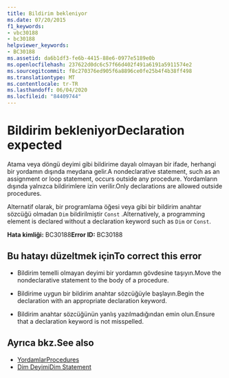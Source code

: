 ```yaml
---
title: Bildirim bekleniyor
ms.date: 07/20/2015
f1_keywords:
- vbc30188
- bc30188
helpviewer_keywords:
- BC30188
ms.assetid: da6b1df3-fe6b-4415-88e6-0977e5189e0b
ms.openlocfilehash: 237622d0dc6c57f66d402f491a6191a5911574e2
ms.sourcegitcommit: f8c270376ed905f6a8896ce0fe25b4f4b38ff498
ms.translationtype: MT
ms.contentlocale: tr-TR
ms.lasthandoff: 06/04/2020
ms.locfileid: "84409744"
---
```

# <a name="declaration-expected"></a><span data-ttu-id="a29f0-102">Bildirim bekleniyor</span><span class="sxs-lookup"><span data-stu-id="a29f0-102">Declaration expected</span></span>
<span data-ttu-id="a29f0-103">Atama veya döngü deyimi gibi bildirime dayalı olmayan bir ifade, herhangi bir yordamın dışında meydana gelir.</span><span class="sxs-lookup"><span data-stu-id="a29f0-103">A nondeclarative statement, such as an assignment or loop statement, occurs outside any procedure.</span></span> <span data-ttu-id="a29f0-104">Yordamların dışında yalnızca bildirimlere izin verilir.</span><span class="sxs-lookup"><span data-stu-id="a29f0-104">Only declarations are allowed outside procedures.</span></span>  
  
 <span data-ttu-id="a29f0-105">Alternatif olarak, bir programlama öğesi veya gibi bir bildirim anahtar sözcüğü olmadan `Dim` bildirilmiştir `Const` .</span><span class="sxs-lookup"><span data-stu-id="a29f0-105">Alternatively, a programming element is declared without a declaration keyword such as `Dim` or `Const`.</span></span>  
  
 <span data-ttu-id="a29f0-106">**Hata kimliği:** BC30188</span><span class="sxs-lookup"><span data-stu-id="a29f0-106">**Error ID:** BC30188</span></span>  
  
## <a name="to-correct-this-error"></a><span data-ttu-id="a29f0-107">Bu hatayı düzeltmek için</span><span class="sxs-lookup"><span data-stu-id="a29f0-107">To correct this error</span></span>  
  
- <span data-ttu-id="a29f0-108">Bildirim temelli olmayan deyimi bir yordamın gövdesine taşıyın.</span><span class="sxs-lookup"><span data-stu-id="a29f0-108">Move the nondeclarative statement to the body of a procedure.</span></span>  
  
- <span data-ttu-id="a29f0-109">Bildirime uygun bir bildirim anahtar sözcüğüyle başlayın.</span><span class="sxs-lookup"><span data-stu-id="a29f0-109">Begin the declaration with an appropriate declaration keyword.</span></span>  
  
- <span data-ttu-id="a29f0-110">Bildirim anahtar sözcüğünün yanlış yazılmadığından emin olun.</span><span class="sxs-lookup"><span data-stu-id="a29f0-110">Ensure that a declaration keyword is not misspelled.</span></span>  
  
## <a name="see-also"></a><span data-ttu-id="a29f0-111">Ayrıca bkz.</span><span class="sxs-lookup"><span data-stu-id="a29f0-111">See also</span></span>

- [<span data-ttu-id="a29f0-112">Yordamlar</span><span class="sxs-lookup"><span data-stu-id="a29f0-112">Procedures</span></span>](../../programming-guide/language-features/procedures/index.md)
- [<span data-ttu-id="a29f0-113">Dim Deyimi</span><span class="sxs-lookup"><span data-stu-id="a29f0-113">Dim Statement</span></span>](../statements/dim-statement.md)
